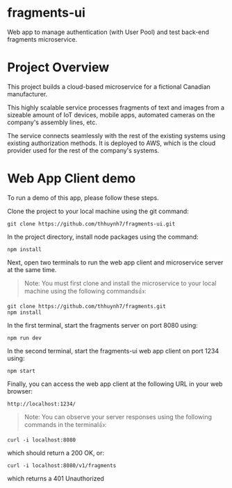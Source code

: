 # fragments-ui
Web app to manage authentication (with User Pool) and test back-end fragments microservice.

# Project Overview
This project builds a cloud-based microservice for a fictional Canadian manufacturer.

This highly scalable service processes fragments of text and images from a sizeable amount of IoT devices, mobile apps, automated cameras on the company's assembly lines, etc.

The service connects seamlessly with the rest of the existing systems using existing authorization methods. It is deployed to AWS, which is the cloud provider used for the rest of the company's systems.

# Web App Client demo
To run a demo of this app, please follow these steps.

Clone the project to your local machine using the git command:
```
git clone https://github.com/thhuynh7/fragments-ui.git
```
In the project directory, install node packages using the command:
```
npm install
```

Next, open two terminals to run the web app client and microservice server at the same time.
> Note: You must first clone and install the microservice to your local machine using the following commands:+1::
```
git clone https://github.com/thhuynh7/fragments.git
npm install
```
In the first terminal, start the fragments server on port 8080 using:
```
npm run dev 
```
In the second terminal, start the fragments-ui web app client on port 1234 using:
```
npm start 
```
Finally, you can access the web app client at the following URL in your web browser:
```
http://localhost:1234/
```

> Note: You can observe your server responses using the following commands in the terminal:+1::
```
curl -i localhost:8080
```
which should return a 200 OK, or:
```
curl -i localhost:8080/v1/fragments
```
which returns a 401 Unauthorized